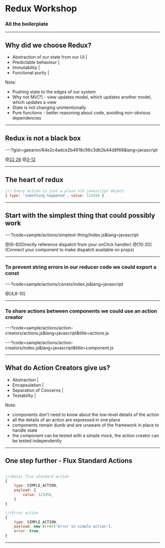 # Redux Workshop

### All the boilerplate

---

## Why did we choose Redux?

- Abstraction of our state from our UI |
- Predictable behaviour |
- Immutability |
- Functional purity |

Note:
- Pushing state to the edges of our system
- Why not MV[?] - view updates model, which updates another model, which updates a view
- State is not changing unintentionally
- Pure functions - better reasoning about code, avoiding non-obvious dependencies

---

## Redux is not a black box

---?gist=gaearon/64e2c4adce2b4918c96c3db2b44d8f68&lang=javascript

@[22,26](Actions)
@[3-12](Reducer)

---

## The heart of redux

```javascript
/// Every action is just a plain old javascript object
{ type: 'something happened', value: 123456 }
```

---

## Start with the simplest thing that could possibly work

---?code=sample/actions/simplest-thing/index.js&lang=javascript

@[6-8](Directly reference dispatch from your onClick handler)
@[10-20](Connect your component to make dispatch available on props)

---

### To prevent string errors in our reducer code we could export a const

---?code=sample/actions/consts/index.js&lang=javascript

@[4,8-10]

---

### To share actions between components we could use an action creator

---?code=sample/actions/action-creators/actions.js&lang=javascript&title=actions.js

---?code=sample/actions/action-creators/index.js&lang=javascript&title=component.js

---

## What do Action Creators give us?

- Abstraction |
- Encapsulation |
- Separation of Concerns |
- Testability |

Note:
- components don’t need to know about the low-level details of the action
- all the details of an action are expressed in one place
- components remain dumb and are unaware of the framework in place to handle state
- the component can be tested with a simple mock, the action creator can be tested independently

---

## One step further - Flux Standard Actions

```javascript

///Basic flux standard action
{
	type: SIMPLE_ACTION,
	payload: {
		value: 123456,
	}
}

///Error action
{
	type: SIMPLE_ACTION,
	payload: new Error('Error in simple action'),
	error: true,
}

```
---